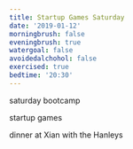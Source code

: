 ```yaml
---
title: Startup Games Saturday
date: '2019-01-12'
morningbrush: false
eveningbrush: true
watergoal: false
avoidedalchohol: false
exercised: true
bedtime: '20:30'
---
```


saturday bootcamp

startup games

dinner at Xian with the Hanleys